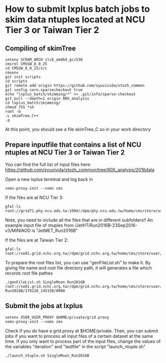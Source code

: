 # How to submit lxplus batch jobs to skim data ntuples located at NCU Tier 3 or Taiwan Tier 2
## Compiling of skimTree
```
setenv SCRAM_ARCH slc6_amd64_gcc530
cmsrel CMSSW_8_0_25
cd CMSSW_8_0_25/src
cmsenv
git init scripts
cd scripts
git remote add origin https://github.com/syuvivida/xtozh_common
git config core.sparsecheckout true
echo "lxplus_batch/skimming/*" >> .git/info/sparse-checkout
git pull --depth=1 origin 80X_analysis
cd lxplus_batch/skimming/
chmod 755 *sh
root -b
.L skimTree.C++
.q
```

At this point, you should see a file skimTree_C.so in your work directory 

## Prepare inputfile that contains a list of NCU ntuples at NCU Tier 3 or Taiwan Tier 2

You can find the full list of input files here: https://github.com/syuvivida/xtozh_common/tree/80X_analysis/2016data

Open a new lxplus terminal and log back in

```
voms-proxy-init --voms cms
```

If the files are at NCU Tier 3:
```
gfal-ls root://grid71.phy.ncu.edu.tw:1094//dpm/phy.ncu.edu.tw/home/cms/store/user/syu/SingleMuon/
```
Note, you need to include all the files that are in different subfolders!!
An example input file of ntuples from /JetHT/Run2016B-23Sep2016-v3/MINIAOD is "JetMET_Run2016B"

If the files are at Taiwan Tier 2:
```
gfal-ls root://se01.grid.nchc.org.tw//dpm/grid.nchc.org.tw/home/cms/store/user/syu/SingleMuon
```

To prepare the root files list, you can use "genFileList.sh" to make it. 
By giving file name and root file directory path, it will generates a file which records root file pathes
```
./genFileList.sh SingleMuon_Run2016B root://se01.grid.nchc.org.tw//dpm/grid.nchc.org.tw/home/cms/store/user/syu/SingleMuon/crab_SingleMuon-Run2016B/170128_145150/0000
```
## Submit the jobs at lxplus

```
setenv X509_USER_PROXY $HOME/private/grid.proxy
voms-proxy-init --voms cms
```

Check if you do have a grid.proxy at $HOME/private. Then, you can submit jobs if you want to process all input files of a certain dataset at the same time. If you only want to process part of the input files, change the values of the variables "iteration" and "lastfile" in the script "launch_ntuple.sh"

```
./launch_ntuple.sh SingleMuon_Run2016B
```

